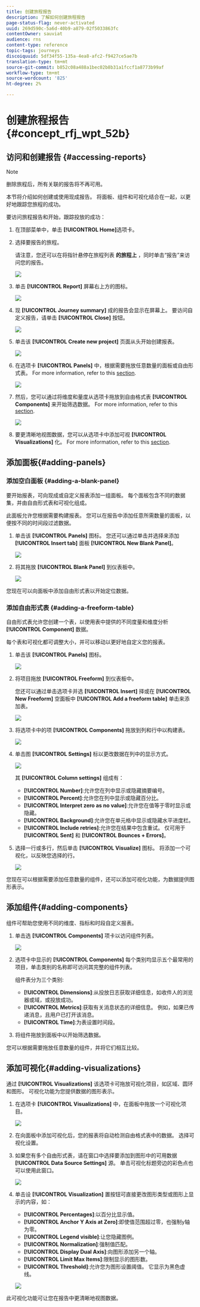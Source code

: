 ```yaml
---
title: 创建旅程报告
description: 了解如何创建旅程报告
page-status-flag: never-activated
uuid: 269d590c-5a6d-40b9-a879-02f5033863fc
contentOwner: sauviat
audience: rns
content-type: reference
topic-tags: journeys
discoiquuid: 5df34f55-135a-4ea8-afc2-f9427ce5ae7b
translation-type: tm+mt
source-git-commit: b852c08a488a1bec02b8b31a1fccf1a8773b99af
workflow-type: tm+mt
source-wordcount: '825'
ht-degree: 2%

---
```



# 创建旅程报告 {#concept_rfj_wpt_52b}

## 访问和创建报告 {#accessing-reports}

>[!NOTE]
>
>删除旅程后，所有关联的报告将不再可用。

本节将介绍如何创建或使用现成报告。 将面板、组件和可视化结合在一起，以更好地跟踪您旅程的成功。

要访问旅程报告和开始，跟踪投放的成功：

1. 在顶部菜单中，单击 **[!UICONTROL Home]**&#x200B;选项卡。

1. 选择要报告的旅程。

   请注意，您还可以在将指针悬停在旅程列表 **的旅程上** ，同时单击“报告”来访问您的报告。

   ![](../assets/dynamic_report_journey.png)

1. 单击 **[!UICONTROL Report]** 屏幕右上方的图标。

   ![](../assets/dynamic_report_journey_2.png)

1. 现 **[!UICONTROL Journey summary]** 成的报告会显示在屏幕上。 要访问自定义报告，请单击 **[!UICONTROL Close]** 按钮。

   ![](../assets/dynamic_report_journey_12.png)

1. 单击该 **[!UICONTROL Create new project]** 页面从头开始创建报表。

   ![](../assets/dynamic_report_journey_3.png)

1. 在选项卡 **[!UICONTROL Panels]** 中，根据需要拖放任意数量的面板或自由形式表。 For more information, refer to this [section](#adding-panels).

   ![](../assets/dynamic_report_journey_4.png)

1. 然后，您可以通过将维度和量度从选项卡拖放到自由格式表 **[!UICONTROL Components]** 来开始筛选数据。 For more information, refer to this [section](#adding-components).

   ![](../assets/dynamic_report_journey_5.png)

1. 要更清晰地视图数据，您可以从选项卡中添加可视 **[!UICONTROL Visualizations]** 化。 For more information, refer to this [section](#adding-visualizations).

## 添加面板{#adding-panels}

### 添加空白面板 {#adding-a-blank-panel}

要开始报表，可向现成或自定义报表添加一组面板。 每个面板包含不同的数据集，并由自由形式表和可视化组成。

此面板允许您根据需要构建报表。 您可以在报告中添加任意所需数量的面板，以便按不同的时间段过滤数据。

1. 单击该 **[!UICONTROL Panels]** 图标。 您还可以通过单击并选择来添加 **[!UICONTROL Insert tab]** 面板 **[!UICONTROL New Blank Panel]**。

   ![](../assets/dynamic_report_panel_1.png)

1. 将其拖放 **[!UICONTROL Blank Panel]** 到仪表板中。

   ![](../assets/dynamic_report_panel.png)

您现在可以向面板中添加自由形式表以开始定位数据。

### 添加自由形式表 {#adding-a-freeform-table}

自由形式表允许您创建一个表，以使用表中提供的不同度量和维度分析 **[!UICONTROL Component]** 数据。

每个表和可视化都可调整大小，并可以移动以更好地自定义您的报表。

1. 单击该 **[!UICONTROL Panels]** 图标。

   ![](../assets/dynamic_report_panel_1.png)

1. 将项目拖放 **[!UICONTROL Freeform]** 到仪表板中。

   您还可以通过单击选项卡并选 **[!UICONTROL Insert]** 择或在 **[!UICONTROL New Freeform]** 空面板中 **[!UICONTROL Add a freeform table]** 单击来添加表。

   ![](../assets/dynamic_report_panel_2.png)

1. 将选项卡中的项 **[!UICONTROL Components]** 拖放到列和行中以构建表。

   ![](../assets/dynamic_report_freeform_3.png)

1. 单击图 **[!UICONTROL Settings]** 标以更改数据在列中的显示方式。

   ![](../assets/dynamic_report_freeform_4.png)

   其 **[!UICONTROL Column settings]** 组成有：

   * **[!UICONTROL Number]**:允许您在列中显示或隐藏摘要编号。
   * **[!UICONTROL Percent]**:允许您在列中显示或隐藏百分比。
   * **[!UICONTROL Interpret zero as no value]**:允许您在值等于零时显示或隐藏。
   * **[!UICONTROL Background]**:允许您在单元格中显示或隐藏水平进度栏。
   * **[!UICONTROL Include retries]**:允许您在结果中包含重试。 仅可用于 **[!UICONTROL Sent]** 和 **[!UICONTROL Bounces + Errors]**。

1. 选择一行或多行，然后单击 **[!UICONTROL Visualize]** 图标。 将添加一个可视化，以反映您选择的行。

   ![](../assets/dynamic_report_freeform_5.png)

您现在可以根据需要添加任意数量的组件，还可以添加可视化功能，为数据提供图形表示。

## 添加组件{#adding-components}

组件可帮助您使用不同的维度、指标和时段自定义报表。

1. 单击选 **[!UICONTROL Components]** 项卡以访问组件列表。

   ![](../assets/dynamic_report_components.png)

1. 选项卡中显示的 **[!UICONTROL Components]** 每个类别均显示五个最常用的项目，单击类别的名称即可访问其完整的组件列表。

   组件表分为三个类别:

   * **[!UICONTROL Dimensions]**:从投放日志获取详细信息，如收件人的浏览器或域，或投放成功。
   * **[!UICONTROL Metrics]**:获取有关消息状态的详细信息。 例如，如果已传递消息，且用户已打开该消息。
   * **[!UICONTROL Time]**:为表设置时间段。

1. 将组件拖放到面板中以开始筛选数据。

您可以根据需要拖放任意数量的组件，并将它们相互比较。

## 添加可视化{#adding-visualizations}

通过 **[!UICONTROL Visualizations]** 该选项卡可拖放可视化项目，如区域、圆环和图形。 可视化功能为您提供数据的图形表示。

1. 在选项卡 **[!UICONTROL Visualizations]** 中，在面板中拖放一个可视化项目。

   ![](../assets/dynamic_report_visualization_1.png)

1. 在向面板中添加可视化后，您的报表将自动检测自由格式表中的数据。 选择可视化设置。
1. 如果您有多个自由形式表，请在窗口中选择要添加到图形中的可用数据 **[!UICONTROL Data Source Settings]** 源。 单击可视化标题旁边的彩色点也可以使用此窗口。

   ![](../assets/dynamic_report_visualization_2.png)

1. 单击设 **[!UICONTROL Visualization]** 置按钮可直接更改图形类型或图形上显示的内容，如：

   * **[!UICONTROL Percentages]**:以百分比显示值。
   * **[!UICONTROL Anchor Y Axis at Zero]**:即使值范围超过零，也强制y轴为零。
   * **[!UICONTROL Legend visible]**:让您隐藏图例。
   * **[!UICONTROL Normalization]**:强制值匹配。
   * **[!UICONTROL Display Dual Axis]**:向图形添加另一个轴。
   * **[!UICONTROL Limit Max Items]**:限制显示的图形数。
   * **[!UICONTROL Threshold]**:允许您为图形设置阈值。 它显示为黑色虚线。

   ![](../assets/dynamic_report_visualization_3.png)

此可视化功能可让您在报告中更清晰地视图数据。